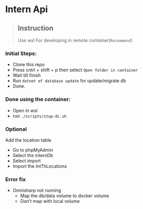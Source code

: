 # Intern Api 

> ## Instruction
> Use wsl For developing in remote container(`Recommend`)

### Initial Steps:
  - Clone this repo
  - Press cntrl + shift + p then select `Open folder in container`
  - Wait till finish
  - Run `dotnet ef database update` for update/migrate db
  - Done.

### Done using the container:
  - Open in wsl
  - run `./scripts/stop-dc.sh`

### Optional
Add the location table
  - Go to phpMyAdmin
  - Select the internDb
  - Select import
  - Import the IntThLocations


### Error fix
- Omnisharp not running
  - Map the db/data volume to docker volume
  - Don't map with local volume


